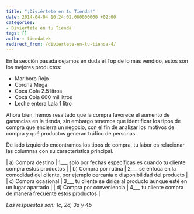 ```yaml
---
title: "¡Diviértete en tu Tienda!"
date: 2014-04-04 10:24:02.000000000 +02:00
categories:
- Diviértete en tu Tienda
tags: []
author: tiendatek
redirect_from: /diviertete-en-tu-tienda-4/
---
```

En la sección pasada dejamos en duda el Top de lo más vendido, estos son
los mejores productos:

-   Marlboro Rojo
-   Corona Mega
-   Coca Cola 2.5 litros
-   Coca Cola 600 mililitros
-   Leche entera Lala 1 litro

Ahora bien, hemos resaltado que la compra favorece el aumento de
ganancias en la tienda, sin embargo tenemos que identificar los tipos de
compra que encierra un negocio, con el fin de analizar los motivos de
compra y qué productos generan tráfico de personas.

De lado izquierdo encontramos los tipos de compra, tu labor es
relacionar las columnas con su característica principal.


| a) Compra destino           | 1\_\_\_ solo por fechas específicas es cuando tu cliente compra estos productos                     |
| b) Compra por rutina        | 2\_\_\_ se enfoca  en la comodidad del cliente, por ejemplo cercanía o disponibilidad del producto  |
| c) Compra ocasional         | 3\_\_\_ tu cliente se dirige al producto aunque esté en un lugar apartado                           |
| d) Compra por conveniencia  | 4\_\_\_ tu cliente compra de manera frecuente estos productos                                       |


_Las respuestas son: 1c, 2d, 3a y 4b_
